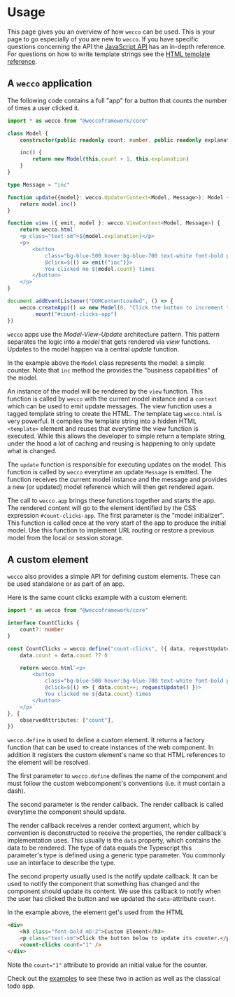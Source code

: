 # Usage

This page gives you an overview of how `wecco` can be used. This is your page
to go especially of you are new to `wecco`. If you have specific questions
concerning the API the [JavaScript API](../reference/api/) has an in-depth reference.
For questions on how to write template strings see the 
[HTML template reference](../reference/html-template-tag/).

## A `wecco` application

The following code contains a full "app" for a button that counts the number of
times a user clicked it.

```typescript
import * as wecco from "@weccoframework/core"

class Model {
    constructor(public readonly count: number, public readonly explanation: string) {}

    inc() {
        return new Model(this.count + 1, this.explanation)
    }
}

type Message = "inc"

function update({model}: wecco.UpdaterContext<Model, Message>): Model {
    return model.inc()
}

function view ({ emit, model }: wecco.ViewContext<Model, Message>) {
    return wecco.html`
    <p class="text-sm">${model.explanation}</p>
    <p>
        <button 
            class="bg-blue-500 hover:bg-blue-700 text-white font-bold py-2 px-4 rounded"
            @click=${() => emit("inc")}>
            You clicked me ${model.count} times
        </button>
    </p>`
}

document.addEventListener("DOMContentLoaded", () => {
    wecco.createApp(() => new Model(0, "Click the button to increment the counter."), update, view)
        .mount("#count-clicks-app")
})

```

`wecco` apps use the _Model-View-Update_ architecture pattern. This pattern
separates the logic into a _model_ that gets rendered via _view_ functions.
Updates to the model happen via a central _update_ function.

In the example above the `Model` class represents the model: a simple counter.
Note that `inc` method the provides the "business capabilities" of the model.

An instance of the model will be rendered by the `view` function. This 
function is called by `wecco` with the current model instance and a `context`
which can be used to emit update messages. The view function uses a tagged
template string to create the HTML. The template tag `wecco.html` is very
powerful. It compiles the template string into a hidden HTML `<template>`
element and reuses that everytime the view function is executed. While this
allows the developer to simple return a template string, under the hood a
lot of caching and reusing is happening to only update what is changed.

The `update` function is responsible for executing updates on the model. This
function is called by `wecco` everytime an update `Message` is emitted. The
function receives the current model instance and the message and provides a
new (or updated) model reference which will then get rendered again.

The call to `wecco.app` brings these functions together and starts the app.
The rendered content will go to the element identified by the CSS expression
`#count-clicks-app`. The first parameter is the "model initializer". This
function is called once at the very start of the app to produce the initial
model. Use this function to implement URL routing or restore a previous model
from the local or session storage.

## A custom element

`wecco` also provides a simple API for defining custom elements. These can be
used standalone or as part of an app.

Here is the same count clicks example with a custom element:

```typescript
import * as wecco from "@weccoframework/core"

interface CountClicks {
    count?: number
}

const CountClicks = wecco.define("count-clicks", ({ data, requestUpdate }: wecco.RenderContext<CountClicks>) => {
    data.count = data.count ?? 0

    return wecco.html`<p>
        <button 
            class="bg-blue-500 hover:bg-blue-700 text-white font-bold py-2 px-4 rounded" 
            @click=${() => { data.count++; requestUpdate() }}>
            You clicked me ${data.count} times
        </button>
    </p>`
}, {
    observedAttributes: ["count"],
})

```

`wecco.define` is used to define a custom element. It returns a factory
function that can be used to create instances of the web component. In addition
it registers the custom element's name so that HTML references to the element
will be resolved.

The first parameter to `wecco.define` defines the name of the component and
must follow the custom webcomponent's conventions (i.e. it must contain a dash).

The second parameter is the render callback. The render callback is called
everytime the component should update.

The render callback receives a render context argument, which by convention is
deconstructed to receive the properties, the render callback's implementation
uses. This usually is the `data` property,
which contains the data to be rendered. The type of data equals the
Typescript this parameter's type is defined using a generic type parameter.
You commonly use an interface to describe the type. 

The second property usually used is the notify update callback. It can be used to notify
the component that something has changed and the component should update its
content. We use this callback to notify when the user has clicked the button
and we updated the `data`-attribute `count`.

In the example above, the element get's used from the HTML

```html
<div>
    <h3 class="font-bold mb-2">Custom Element</h3>
    <p class="text-sm">Click the button below to update its counter.</p>
    <count-clicks count="1" />
</div>
```

Note the `count="1"` attribute to provide an initial value for the counter.

Check out the [examples](https://github.com/weccoframework/wecco/tree/main/packages/examples)
to see these two in action as well as the classical todo app.